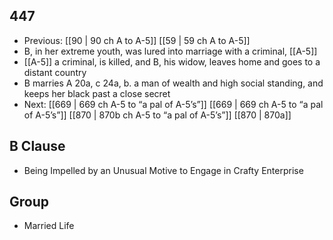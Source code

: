 ## 447
- Previous: [[90 | 90 ch A to A-5]] [[59 | 59 ch A to A-5]] 
- B, in her extreme youth, was lured into marriage with a criminal, [[A-5]]
- [[A-5]] a criminal, is killed, and B, his widow, leaves home and goes to a distant country
- B marries A 20a, c 24a, b. a man of wealth and high social standing, and keeps her black past a close secret
- Next: [[669 | 669 ch A-5 to “a pal of A-5’s”]] [[669 | 669 ch A-5 to “a pal of A-5’s”]] [[870 | 870b ch A-5 to “a pal of A-5’s”]] [[870 | 870a]] 

## B Clause
- Being Impelled by an Unusual Motive to Engage in Crafty Enterprise

## Group
- Married Life

